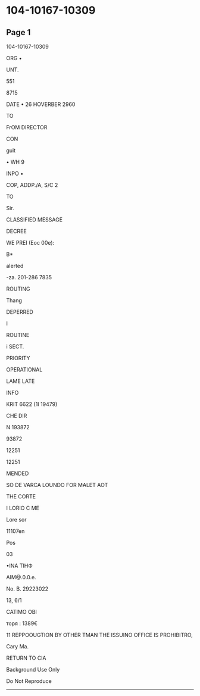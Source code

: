 # 104-10167-10309

## Page 1

104-10167-10309

ORG •

UNT.

551

8715

DATE • 26 HOVERBER 2960

TO

FrOM DIRECTOR

CON

guit

• WH 9

INPO •

COP, ADDP./A, S/C 2

TO

Sir.

CLASSIFIED MESSAGE

DECREE

WE PREI (Eoc 00e):

B*

alerted

-za. 201-286 7835

ROUTING

Thang

DEPERRED

I

ROUTINE

i SECT.

PRIORITY

OPERATIONAL

LAME LATE

INFO

KRIT 6622 (1I 19479)

CHE DIR

N 193872

93872

12251

12251

MENDED

SO DE VARCA LOUNDO FOR MALET AOT

THE CORTE

I LORIO C ME

Lore sor

11107en

Pos

03

•INA ТІНФ

AIM@.0.0.e.

No. B. 29223022

13, 6/1

CATIMO OBI

торя : 1389€

11 REPPOOUGTION BY OTHER TMAN THE ISSUINO OFFICE IS PROHIBITRO,

Cary Ma.

RETURN TO CIA

Background Use Only

Do Not Reproduce

---

